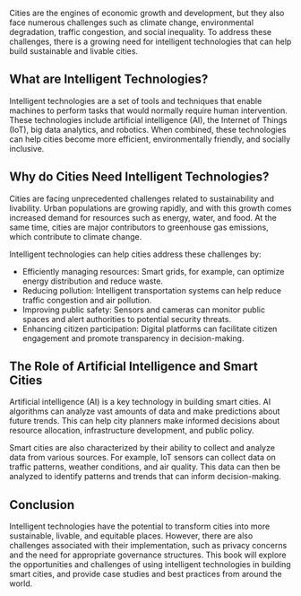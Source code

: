 

Cities are the engines of economic growth and development, but they also face numerous challenges such as climate change, environmental degradation, traffic congestion, and social inequality. To address these challenges, there is a growing need for intelligent technologies that can help build sustainable and livable cities.

What are Intelligent Technologies?
----------------------------------

Intelligent technologies are a set of tools and techniques that enable machines to perform tasks that would normally require human intervention. These technologies include artificial intelligence (AI), the Internet of Things (IoT), big data analytics, and robotics. When combined, these technologies can help cities become more efficient, environmentally friendly, and socially inclusive.

Why do Cities Need Intelligent Technologies?
--------------------------------------------

Cities are facing unprecedented challenges related to sustainability and livability. Urban populations are growing rapidly, and with this growth comes increased demand for resources such as energy, water, and food. At the same time, cities are major contributors to greenhouse gas emissions, which contribute to climate change.

Intelligent technologies can help cities address these challenges by:

* Efficiently managing resources: Smart grids, for example, can optimize energy distribution and reduce waste.
* Reducing pollution: Intelligent transportation systems can help reduce traffic congestion and air pollution.
* Improving public safety: Sensors and cameras can monitor public spaces and alert authorities to potential security threats.
* Enhancing citizen participation: Digital platforms can facilitate citizen engagement and promote transparency in decision-making.

The Role of Artificial Intelligence and Smart Cities
----------------------------------------------------

Artificial intelligence (AI) is a key technology in building smart cities. AI algorithms can analyze vast amounts of data and make predictions about future trends. This can help city planners make informed decisions about resource allocation, infrastructure development, and public policy.

Smart cities are also characterized by their ability to collect and analyze data from various sources. For example, IoT sensors can collect data on traffic patterns, weather conditions, and air quality. This data can then be analyzed to identify patterns and trends that can inform decision-making.

Conclusion
----------

Intelligent technologies have the potential to transform cities into more sustainable, livable, and equitable places. However, there are also challenges associated with their implementation, such as privacy concerns and the need for appropriate governance structures. This book will explore the opportunities and challenges of using intelligent technologies in building smart cities, and provide case studies and best practices from around the world.
